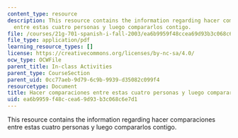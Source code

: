 ```yaml
---
content_type: resource
description: This resource contains the information regarding hacer comparaciones
  entre estas cuatro personas y luego compararlos contigo.
file: /courses/21g-701-spanish-i-fall-2003/ea6b9959f48ccea69d93b3c068c6e7d1_MIT21G_701F03_21adjcom.pdf
file_type: application/pdf
learning_resource_types: []
license: https://creativecommons.org/licenses/by-nc-sa/4.0/
ocw_type: OCWFile
parent_title: In-class Activities
parent_type: CourseSection
parent_uid: 0cc77aeb-9d79-6c9b-9939-d35082c099f4
resourcetype: Document
title: Hacer comparaciones entre estas cuatro personas y luego compararlos contigo
uid: ea6b9959-f48c-cea6-9d93-b3c068c6e7d1
---
```

This resource contains the information regarding hacer comparaciones entre estas cuatro personas y luego compararlos contigo.